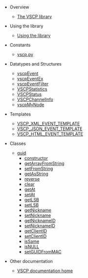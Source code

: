 * Overview

  * [The VSCP library](README.md)

* Using the library

  * [Using the library](using.md)

* Constants

  * [vscp.py](https://github.com/grodansparadis/pyvscp/blob/master/vscp.py)

* Datatypes and Structures

  * [vscpEvent](./vscpevent.md)
  * [vscpEventEx](./vscpeventex.md)
  * [vscpEventFilter](vscpeventfilter.md)
  * [VSCPStatistics](vscpstatistics.md) 
  * [VSCPStatus](vscpstatus.md) 
  * [VSCPChannelInfo](vscpchannelinfo.md) 
  * [vscpMyNode](vscpmynode.md)

* Templates

  * [VSCP_XML_EVENT_TEMPLATE](vscp_xml_event_template.md)
  * [VSCP_JSON_EVENT_TEMPLATE](vscp_json_event_template.md)
  * [VSCP_HTML_EVENT_TEMPLATE](vscp_html_event_template.md)

* Classes
  
  * [guid](guid.md)
    * [constructor](guid_constructor.md)
    * [getArrayFromString](guid_getarrayfromstring)
    * [setFromString](guid_setfromstring.md)
    * [getAsString](guid_getasstring.md)
    * [reverse](guid_reverse.md)
    * [clear](guid_clear.md)
    * [getAt](guid_getat.md)
    * [setAt](guid_setat.md)
    * [getLSB](guid_getlsb.md)
    * [setLSB](guid_setlsb.md)
    * [getNickname](guid_getnickname.md)
    * [setNickname](guid_setnickname.md)
    * [getNicknameID](guid_getnicknameid.md)
    * [setNicknameID](guid_setnicknameid.md)
    * [getClientID](guid_getclientid.md)
    * [setClientID](guid_setclientid.md)
    * [isSame](guid_issame.md)
    * [isNULL](guid_isnull.md)
    * [setGUIDFromMAC](guid_setguidfrommac.md)


* Other documentation
  * [VSCP documentation home](https://docs.vscp.org)






